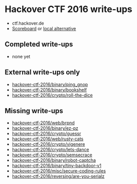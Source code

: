 # Hackover CTF 2016 write-ups

* ctf.hackover.de
* [Scoreboard](https://ctf.hackover.de/ranking/) or [local alternative](scoreboard.txt)

## Completed write-ups

* none yet

## External write-ups only

* [hackover-ctf-2016/binary/ping_gnop](hackover-ctf-2016/binary/ping_gnop)
* [hackover-ctf-2016/binary/bookshelf](hackover-ctf-2016/binary/bookshelf)
* [hackover-ctf-2016/crypto/roll-the-dice](hackover-ctf-2016/crypto/roll-the-dice)

## Missing write-ups

* [hackover-ctf-2016/web/brpnd](hackover-ctf-2016/web/brpnd)
* [hackover-ctf-2016/binary/ez-pz](hackover-ctf-2016/binary/ez-pz)
* [hackover-ctf-2016/crypto/guessr](hackover-ctf-2016/crypto/guessr)
* [hackover-ctf-2016/web/rusty-cats](hackover-ctf-2016/web/rusty-cats)
* [hackover-ctf-2016/crypto/vigenere](hackover-ctf-2016/crypto/vigenere)
* [hackover-ctf-2016/crypto/lets-dance](hackover-ctf-2016/crypto/lets-dance)
* [hackover-ctf-2016/crypto/semsecrace](hackover-ctf-2016/crypto/semsecrace)
* [hackover-ctf-2016/binary/robot-captcha](hackover-ctf-2016/binary/robot-captcha)
* [hackover-ctf-2016/binary/tiny-backdoor-v1](hackover-ctf-2016/binary/tiny-backdoor-v1)
* [hackover-ctf-2016/misc/secure-coding-rules](hackover-ctf-2016/misc/secure-coding-rules)
* [hackover-ctf-2016/reversing/are-you-serialz](hackover-ctf-2016/reversing/are-you-serialz)
